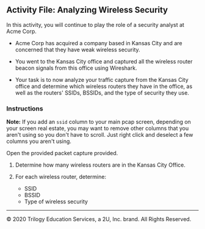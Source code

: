 ## Activity File: Analyzing Wireless Security

 In this activity, you will continue to play the role of a security analyst at Acme Corp.

- Acme Corp has acquired a company based in Kansas City and are concerned that they have weak wireless security.

- You went to the Kansas City office and captured all the wireless router beacon signals from this office using Wireshark.

- Your task is to now analyze your traffic capture from the Kansas City office and determine which wireless routers they have in the office, as well as the routers' SSIDs, BSSIDs, and the type of security they use.


### Instructions

**Note:** If you add an `ssid` column to your main pcap screen, depending on your screen real estate, you may want to remove other columns that you aren't using so you don't have to scroll. Just right click and deselect a few columns you aren't using.
   
Open the provided packet capture provided.

1. Determine how many wireless routers are in the Kansas City Office.

2. For each wireless router, determine:
    - SSID
    - BSSID
    - Type of wireless security
  
  ---
  © 2020 Trilogy Education Services, a 2U, Inc. brand. All Rights Reserved.